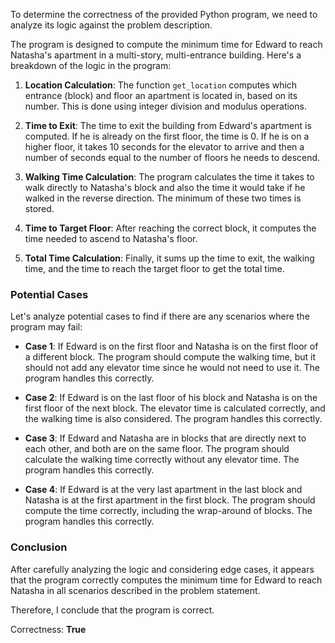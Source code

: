 To determine the correctness of the provided Python program, we need to analyze its logic against the problem description.

The program is designed to compute the minimum time for Edward to reach Natasha's apartment in a multi-story, multi-entrance building. Here's a breakdown of the logic in the program:

1. **Location Calculation**: The function `get_location` computes which entrance (block) and floor an apartment is located in, based on its number. This is done using integer division and modulus operations.

2. **Time to Exit**: The time to exit the building from Edward's apartment is computed. If he is already on the first floor, the time is 0. If he is on a higher floor, it takes 10 seconds for the elevator to arrive and then a number of seconds equal to the number of floors he needs to descend.

3. **Walking Time Calculation**: The program calculates the time it takes to walk directly to Natasha's block and also the time it would take if he walked in the reverse direction. The minimum of these two times is stored.

4. **Time to Target Floor**: After reaching the correct block, it computes the time needed to ascend to Natasha's floor.

5. **Total Time Calculation**: Finally, it sums up the time to exit, the walking time, and the time to reach the target floor to get the total time.

### Potential Cases

Let's analyze potential cases to find if there are any scenarios where the program may fail:

- **Case 1**: If Edward is on the first floor and Natasha is on the first floor of a different block. The program should compute the walking time, but it should not add any elevator time since he would not need to use it. The program handles this correctly.

- **Case 2**: If Edward is on the last floor of his block and Natasha is on the first floor of the next block. The elevator time is calculated correctly, and the walking time is also considered. The program handles this correctly.

- **Case 3**: If Edward and Natasha are in blocks that are directly next to each other, and both are on the same floor. The program should calculate the walking time correctly without any elevator time. The program handles this correctly.

- **Case 4**: If Edward is at the very last apartment in the last block and Natasha is at the first apartment in the first block. The program should compute the time correctly, including the wrap-around of blocks. The program handles this correctly.

### Conclusion

After carefully analyzing the logic and considering edge cases, it appears that the program correctly computes the minimum time for Edward to reach Natasha in all scenarios described in the problem statement. 

Therefore, I conclude that the program is correct.

Correctness: **True**